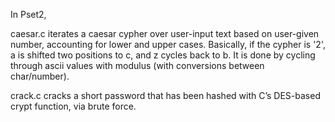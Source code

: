 In Pset2,

caesar.c iterates a caesar cypher over user-input text based on user-given number, accounting for lower and upper cases.
Basically, if the cypher is '2', a is shifted two positions to c, and z cycles back to b.
It is done by cycling through ascii values with modulus (with conversions between char/number).

crack.c cracks a short password that has been hashed with C’s DES-based crypt function, via brute force.
